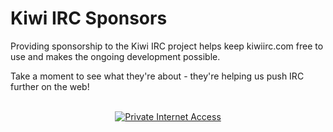 # Kiwi IRC Sponsors

Providing sponsorship to the Kiwi IRC project helps keep kiwiirc.com free to use and makes the ongoing development possible.

Take a moment to see what they're about - they're helping us push IRC further on the web!

<p align="center">
  <a href="https://www.privateinternetaccess.com"> <br>
    <img alt="Private Internet Access" src="http://i.imgur.com/0FKTO3K.png">
  </a>
</p>


